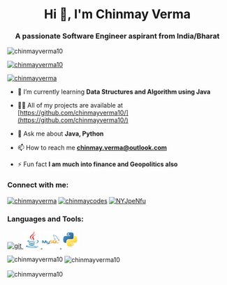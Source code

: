 <h1 align="center">Hi 👋, I'm Chinmay Verma</h1>
<h3 align="center">A passionate Software Engineer aspirant from India/Bharat</h3>

<p align="left"> <img src="https://komarev.com/ghpvc/?username=chinmayverma10&label=Profile%20views&color=0e75b6&style=flat" alt="chinmayverma10" /> </p>

<p align="left"> <a href="https://github.com/ryo-ma/github-profile-trophy"><img src="https://github-profile-trophy.vercel.app/?username=chinmayverma10" alt="chinmayverma10" /></a> </p>

<p align="left"> <a href="https://twitter.com/chinmayverma" target="blank"><img src="https://img.shields.io/twitter/follow/chinmayverma?logo=twitter&style=for-the-badge" alt="chinmayverma" /></a> </p>

- 🌱 I’m currently learning **Data Structures and Algorithm using Java**

- 👨‍💻 All of my projects are available at [https://github.com/chinmayverma10/](https://github.com/chinmayverma10/)

- 💬 Ask me about **Java, Python**

- 📫 How to reach me **chinmay.verma@outlook.com**

- ⚡ Fun fact **I am much into finance and Geopolitics also**

<h3 align="left">Connect with me:</h3>
<p align="left">
<a href="https://twitter.com/chinmayverma" target="blank"><img align="center" src="https://raw.githubusercontent.com/rahuldkjain/github-profile-readme-generator/master/src/images/icons/Social/twitter.svg" alt="chinmayverma" height="30" width="40" /></a>
<a href="https://linkedin.com/in/chinmaycodes" target="blank"><img align="center" src="https://raw.githubusercontent.com/rahuldkjain/github-profile-readme-generator/master/src/images/icons/Social/linked-in-alt.svg" alt="chinmaycodes" height="30" width="40" /></a>
<a href="https://discord.gg/NYJpeNfu" target="blank"><img align="center" src="https://raw.githubusercontent.com/rahuldkjain/github-profile-readme-generator/master/src/images/icons/Social/discord.svg" alt="NYJpeNfu" height="30" width="40" /></a>
</p>

<h3 align="left">Languages and Tools:</h3>
<p align="left"> <a href="https://git-scm.com/" target="_blank" rel="noreferrer"> <img src="https://www.vectorlogo.zone/logos/git-scm/git-scm-icon.svg" alt="git" width="40" height="40"/> </a> <a href="https://www.java.com" target="_blank" rel="noreferrer"> <img src="https://raw.githubusercontent.com/devicons/devicon/master/icons/java/java-original.svg" alt="java" width="40" height="40"/> </a> <a href="https://www.mysql.com/" target="_blank" rel="noreferrer"> <img src="https://raw.githubusercontent.com/devicons/devicon/master/icons/mysql/mysql-original-wordmark.svg" alt="mysql" width="40" height="40"/> </a> <a href="https://www.python.org" target="_blank" rel="noreferrer"> <img src="https://raw.githubusercontent.com/devicons/devicon/master/icons/python/python-original.svg" alt="python" width="40" height="40"/> </a> </p>

<p><img align="left" src="https://github-readme-stats.vercel.app/api/top-langs?username=chinmayverma10&show_icons=true&locale=en&layout=compact" alt="chinmayverma10" /></p>

<p>&nbsp;<img align="center" src="https://github-readme-stats.vercel.app/api?username=chinmayverma10&show_icons=true&locale=en" alt="chinmayverma10" /></p>

<p><img align="center" src="https://github-readme-streak-stats.herokuapp.com/?user=chinmayverma10&" alt="chinmayverma10" /></p>

